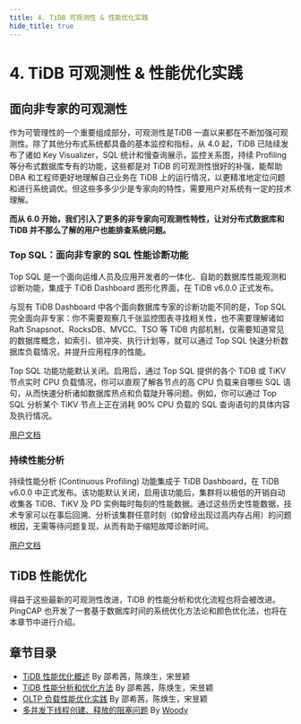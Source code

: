 ```yaml
---
title: 4. TiDB 可观测性 & 性能优化实践
hide_title: true
---
```


# 4. TiDB 可观测性 & 性能优化实践

## 面向非专家的可观测性

作为可管理性的一个重要组成部分，可观测性是TiDB 一直以来都在不断加强可观测性。除了其他分布式系统都具备的基本监控和指标，从 4.0 起，TiDB 已陆续发布了诸如 Key Visualizer，SQL 统计和慢查询展示，监控关系图，持续 Profiling 等分布式数据库专有的功能，这些都是对 TiDB 的可观测性很好的补强，能帮助 DBA 和工程师更好地理解自己业务在 TiDB 上的运行情况，以更精准地定位问题和进行系统调优。但这些多多少少是专家向的特性，需要用户对系统有一定的技术理解。



**而从 6.0 开始，我们引入了更多的非专家向可观测性特性，让对分布式数据库和 TiDB 并不那么了解的用户也能排查系统问题。**

### Top SQL：面向非专家的 SQL 性能诊断功能

Top SQL 是一个面向运维人员及应用开发者的一体化、自助的数据库性能观测和诊断功能，集成于 TiDB Dashboard 图形化界面，在 TiDB v6.0.0 正式发布。

与现有 TiDB Dashboard 中各个面向数据库专家的诊断功能不同的是，Top SQL 完全面向非专家：你不需要观察几千张监控图表寻找相关性，也不需要理解诸如 Raft Snapsnot、RocksDB、MVCC、TSO 等 TiDB 内部机制，仅需要知道常见的数据库概念，如索引、锁冲突、执行计划等，就可以通过 Top SQL 快速分析数据库负载情况，并提升应用程序的性能。

Top SQL 功能功能默认关闭。启用后，通过 Top SQL 提供的各个 TiDB 或 TiKV 节点实时 CPU 负载情况，你可以直观了解各节点的高 CPU 负载来自哪些 SQL 语句，从而快速分析诸如数据库热点和负载陡升等问题。例如，你可以通过 Top SQL 分析某个 TiKV 节点上正在消耗 90% CPU 负载的 SQL 查询语句的具体内容及执行情况。

[用户文档](https://docs.pingcap.com/zh/tidb/v6.0/top-sql)


### 持续性能分析

持续性能分析 (Continuous Profiling) 功能集成于 TiDB Dashboard，在 TiDB v6.0.0 中正式发布。该功能默认关闭，启用该功能后，集群将以极低的开销自动收集各 TiDB、TiKV 及 PD 实例每时每刻的性能数据。通过这些历史性能数据，技术专家可以在事后回溯、分析该集群任意时刻（如曾经出现过高内存占用）的问题根因，无需等待问题复现，从而有助于缩短故障诊断时间。

[用户文档](https://docs.pingcap.com/zh/tidb/v6.0/continuous-profiling)



## TiDB 性能优化

得益于这些最新的可观测性改进，TiDB 的性能分析和优化流程也将会被改进。PingCAP 也开发了一套基于数据库时间的系统优化方法论和颜色优化法，也将在本章节中进行介绍。



## 章节目录

- [TiDB 性能优化概述](1-performance-tuning-overview.md) By 邵希茜，陈焕生，宋昱颖
- [TiDB 性能分析和优化方法](2-performance-tuning-methods.md) By 邵希茜，陈焕生，宋昱颖
- [OLTP 负载性能优化实践](3-performance-tuning-practices.md) By 邵希茜，陈焕生，宋昱颖
- [多并发下线程创建、释放的阻塞问题](4-high-concurrency-thread.md) By [Woody](https://github.com/bestwoody)